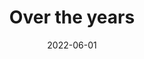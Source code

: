 ---
date: 2022-06-01
title: Over the years
description: A placeholder for the “Over the years” photo album
album: https://narayanan.co/over-the-years/
thumbnail: https://narayanan.co/content/images/2023/01/IMG_2063-1.jpeg
thumbnail_orientation: portrait
---